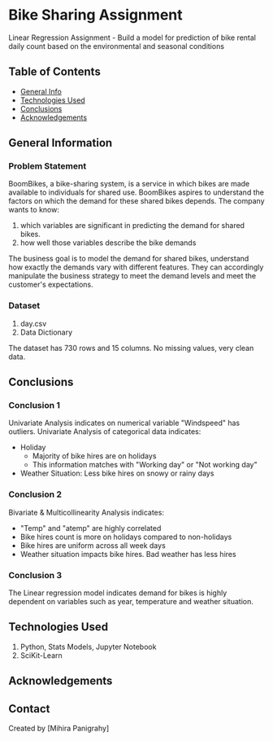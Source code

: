 # Bike Sharing Assignment

Linear Regression Assignment - Build a model for prediction of bike rental daily count based on the environmental and seasonal conditions

## Table of Contents
* [General Info](#general-information)
* [Technologies Used](#technologies-used)
* [Conclusions](#conclusions)
* [Acknowledgements](#acknowledgements)

## General Information

### Problem Statement
BoomBikes, a bike-sharing system, is a service in which bikes are made available to individuals for shared use. BoomBikes aspires to understand the factors on which the demand for these shared bikes depends. The company wants to know:
1. which variables are significant in predicting the demand for shared bikes.
2. how well those variables describe the bike demands

The business goal is to model the demand for shared bikes, understand how exactly the demands vary with different features. They can accordingly manipulate the business strategy to meet the demand levels and meet the customer's expectations.

### Dataset

1. day.csv
2. Data Dictionary

The dataset has 730 rows and 15 columns. No missing values, very clean data.

## Conclusions

### Conclusion 1
Univariate Analysis indicates on numerical variable "Windspeed" has outliers.
Univariate Analysis of categorical data indicates:
- Holiday
  - Majority of bike hires are on holidays
  - This information matches with "Working day" or "Not working day"
- Weather Situation: Less bike hires on snowy or rainy days
 
### Conclusion 2

Bivariate & Multicollinearity Analysis indicates:
- "Temp" and "atemp" are highly correlated
- Bike hires count is more on holidays compared to non-holidays
- Bike hires are uniform across all week days
- Weather situation impacts bike hires. Bad weather has less hires

### Conclusion 3

The Linear regression model indicates demand for bikes is highly dependent on variables such as year, temperature and weather situation.

## Technologies Used
1. Python, Stats Models, Jupyter Notebook
2. SciKit-Learn

## Acknowledgements


## Contact
Created by [Mihira Panigrahy]
